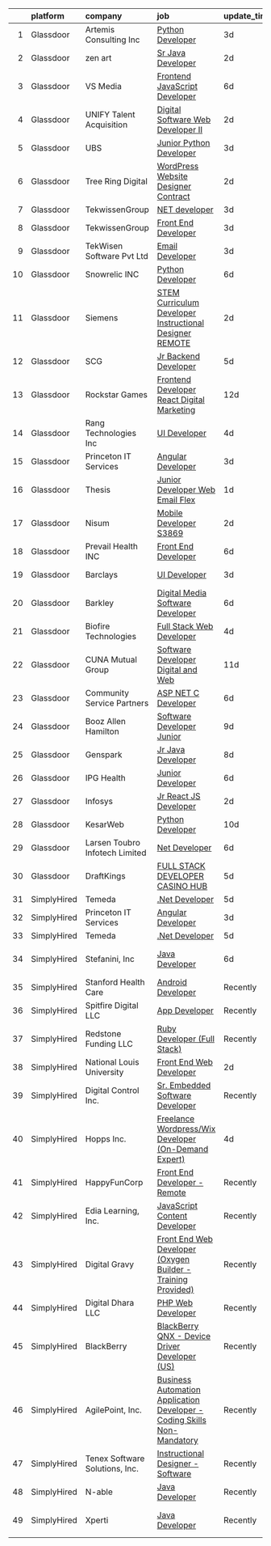 

|    | platform    | company                          | job                                                                                                                                                                                                                                                                                                                        | update_time   | location                 |
|---:|:------------|:---------------------------------|:---------------------------------------------------------------------------------------------------------------------------------------------------------------------------------------------------------------------------------------------------------------------------------------------------------------------------|:--------------|:-------------------------|
|  1 | Glassdoor   | Artemis Consulting  Inc          | [Python Developer](https://www.glassdoor.com/partner/jobListing.htm?pos=108&ao=1136043&s=58&guid=00000182341f241bb0a8d401ca342f07&src=GD_JOB_AD&t=SR&vt=w&ea=1&cs=1_707f3aac&cb=1658731832726&jobListingId=1008021136385&jrtk=3-0-1g8q1u9242go8001-1g8q1u92ijfn4800-a4c00f779cd2657b-)                                     | 3d            | Atlanta, GA              |
|  2 | Glassdoor   | zen   art                        | [Sr  Java Developer](https://www.glassdoor.com/partner/jobListing.htm?pos=107&ao=1136043&s=58&guid=00000182341f241bb0a8d401ca342f07&src=GD_JOB_AD&t=SR&vt=w&ea=1&cs=1_fb87b772&cb=1658731832725&jobListingId=1008021928935&jrtk=3-0-1g8q1u9242go8001-1g8q1u92ijfn4800-912063bb423d8cd0-)                                   | 2d            | Remote                   |
|  3 | Glassdoor   | VS Media                         | [Frontend JavaScript Developer](https://www.glassdoor.com/partner/jobListing.htm?pos=119&ao=1136043&s=58&guid=00000182341f241bb0a8d401ca342f07&src=GD_JOB_AD&t=SR&vt=w&ea=1&cs=1_383845cd&cb=1658731832727&jobListingId=1008013185886&jrtk=3-0-1g8q1u9242go8001-1g8q1u92ijfn4800-8dc2ab7ac7ce67b3-)                        | 6d            | Manhattan                |
|  4 | Glassdoor   | UNIFY Talent Acquisition         | [Digital Software Web Developer II](https://www.glassdoor.com/partner/jobListing.htm?pos=129&ao=1136043&s=58&guid=00000182341f241bb0a8d401ca342f07&src=GD_JOB_AD&t=SR&vt=w&ea=1&cs=1_ad75e845&cb=1658731832728&jobListingId=1008023203739&jrtk=3-0-1g8q1u9242go8001-1g8q1u92ijfn4800-4da1cdc267aa98ed-)                    | 2d            | Texas                    |
|  5 | Glassdoor   | UBS                              | [Junior Python Developer](https://www.glassdoor.com/partner/jobListing.htm?pos=104&ao=1136043&s=58&guid=00000182341f241bb0a8d401ca342f07&src=GD_JOB_AD&t=SR&vt=w&cs=1_5d80725f&cb=1658731832725&jobListingId=1008020329100&jrtk=3-0-1g8q1u9242go8001-1g8q1u92ijfn4800-7e6edd620432a810-)                                   | 3d            | Weehawken, NJ            |
|  6 | Glassdoor   | Tree Ring Digital                | [WordPress Website Designer  Contract ](https://www.glassdoor.com/partner/jobListing.htm?pos=122&ao=1136043&s=58&guid=00000182341f241bb0a8d401ca342f07&src=GD_JOB_AD&t=SR&vt=w&ea=1&cs=1_2aac5699&cb=1658731832727&jobListingId=1008023268607&jrtk=3-0-1g8q1u9242go8001-1g8q1u92ijfn4800-8a16198373301fda-)                | 2d            | Remote                   |
|  7 | Glassdoor   | TekwissenGroup                   | [ NET developer](https://www.glassdoor.com/partner/jobListing.htm?pos=112&ao=1136043&s=58&guid=00000182341f241bb0a8d401ca342f07&src=GD_JOB_AD&t=SR&vt=w&ea=1&cs=1_f3f21c87&cb=1658731832729&jobListingId=1008020087702&jrtk=3-0-1g8q1u9242go8001-1g8q1u92ijfn4800-fe33fc8a3234e5d0-)                                       | 3d            | Albany, NY               |
|  8 | Glassdoor   | TekwissenGroup                   | [Front End Developer](https://www.glassdoor.com/partner/jobListing.htm?pos=116&ao=1136043&s=58&guid=00000182341f241bb0a8d401ca342f07&src=GD_JOB_AD&t=SR&vt=w&ea=1&cs=1_8964781a&cb=1658731832726&jobListingId=1008020501027&jrtk=3-0-1g8q1u9242go8001-1g8q1u92ijfn4800-ccf03d0d372fa774-)                                  | 3d            | Remote                   |
|  9 | Glassdoor   | TekWisen Software Pvt  Ltd       | [Email Developer](https://www.glassdoor.com/partner/jobListing.htm?pos=118&ao=1136043&s=58&guid=00000182341f241bb0a8d401ca342f07&src=GD_JOB_AD&t=SR&vt=w&ea=1&cs=1_c1075a34&cb=1658731832727&jobListingId=1008019853083&jrtk=3-0-1g8q1u9242go8001-1g8q1u92ijfn4800-990f2bd91e40ba0d-)                                      | 3d            | Remote                   |
| 10 | Glassdoor   | Snowrelic INC                    | [Python Developer](https://www.glassdoor.com/partner/jobListing.htm?pos=101&ao=1136043&s=58&guid=00000182341f241bb0a8d401ca342f07&src=GD_JOB_AD&t=SR&vt=w&ea=1&cs=1_266ee360&cb=1658731832725&jobListingId=1008012659067&jrtk=3-0-1g8q1u9242go8001-1g8q1u92ijfn4800-a2f4cbdddbdc7982-)                                     | 6d            | Fremont, CA              |
| 11 | Glassdoor   | Siemens                          | [STEM  Curriculum Developer Instructional Designer  REMOTE](https://www.glassdoor.com/partner/jobListing.htm?pos=117&ao=1136043&s=58&guid=00000182341f241bb0a8d401ca342f07&src=GD_JOB_AD&t=SR&vt=w&cs=1_bf4e9599&cb=1658731832727&jobListingId=1008023949993&jrtk=3-0-1g8q1u9242go8001-1g8q1u92ijfn4800-3fa29d17df5dd904-) | 2d            | Kansas                   |
| 12 | Glassdoor   | SCG                              | [Jr  Backend Developer](https://www.glassdoor.com/partner/jobListing.htm?pos=126&ao=1136043&s=58&guid=00000182341f241bb0a8d401ca342f07&src=GD_JOB_AD&t=SR&vt=w&ea=1&cs=1_afa295f8&cb=1658731832728&jobListingId=1008015245184&jrtk=3-0-1g8q1u9242go8001-1g8q1u92ijfn4800-37519a8aa7050afc-)                                | 5d            | Remote                   |
| 13 | Glassdoor   | Rockstar Games                   | [Frontend Developer  React    Digital Marketing](https://www.glassdoor.com/partner/jobListing.htm?pos=130&ao=1136043&s=58&guid=00000182341f241bb0a8d401ca342f07&src=GD_JOB_AD&t=SR&vt=w&ea=1&cs=1_01fd97f3&cb=1658731832728&jobListingId=1008000735093&jrtk=3-0-1g8q1u9242go8001-1g8q1u92ijfn4800-95860966a506c2e9-)       | 12d           | Manhattan                |
| 14 | Glassdoor   | Rang Technologies Inc            | [UI Developer](https://www.glassdoor.com/partner/jobListing.htm?pos=128&ao=1136043&s=58&guid=00000182341f241bb0a8d401ca342f07&src=GD_JOB_AD&t=SR&vt=w&ea=1&cs=1_d910104f&cb=1658731832728&jobListingId=1008017774729&jrtk=3-0-1g8q1u9242go8001-1g8q1u92ijfn4800-dff992937830c476-)                                         | 4d            | Remote                   |
| 15 | Glassdoor   | Princeton IT Services            | [Angular Developer](https://www.glassdoor.com/partner/jobListing.htm?pos=102&ao=1136043&s=58&guid=00000182341f241bb0a8d401ca342f07&src=GD_JOB_AD&t=SR&vt=w&ea=1&cs=1_45ec809c&cb=1658731832725&jobListingId=1008019928029&jrtk=3-0-1g8q1u9242go8001-1g8q1u92ijfn4800-81896f6c7a4de3e4-)                                    | 3d            | Remote                   |
| 16 | Glassdoor   | Thesis                           | [Junior Developer   Web   Email Flex](https://www.glassdoor.com/partner/jobListing.htm?pos=106&ao=1136043&s=58&guid=00000182341f241bb0a8d401ca342f07&src=GD_JOB_AD&t=SR&vt=w&ea=1&cs=1_bb40cece&cb=1658731832725&jobListingId=1008024272806&jrtk=3-0-1g8q1u9242go8001-1g8q1u92ijfn4800-8f4ea954084e28ef-)                  | 1d            | Portland, OR             |
| 17 | Glassdoor   | Nisum                            | [Mobile Developer  S3869](https://www.glassdoor.com/partner/jobListing.htm?pos=105&ao=1136043&s=58&guid=00000182341f241bb0a8d401ca342f07&src=GD_JOB_AD&t=SR&vt=w&cs=1_4121cc44&cb=1658731832725&jobListingId=1008023472515&jrtk=3-0-1g8q1u9242go8001-1g8q1u92ijfn4800-30d80ca50dd75f17-)                                   | 2d            | Pleasanton, CA           |
| 18 | Glassdoor   | Prevail Health  INC              | [Front End Developer](https://www.glassdoor.com/partner/jobListing.htm?pos=121&ao=1136043&s=58&guid=00000182341f241bb0a8d401ca342f07&src=GD_JOB_AD&t=SR&vt=w&ea=1&cs=1_fed1c4b0&cb=1658731832727&jobListingId=1008012113266&jrtk=3-0-1g8q1u9242go8001-1g8q1u92ijfn4800-4e367dbdbc8ebba9-)                                  | 6d            | Remote                   |
| 19 | Glassdoor   | Barclays                         | [UI Developer](https://www.glassdoor.com/partner/jobListing.htm?pos=125&ao=1136043&s=58&guid=00000182341f241bb0a8d401ca342f07&src=GD_JOB_AD&t=SR&vt=w&cs=1_217c85cd&cb=1658731832727&jobListingId=1008019580471&jrtk=3-0-1g8q1u9242go8001-1g8q1u92ijfn4800-61d363ea6afd0316-)                                              | 3d            | Whippany, NJ             |
| 20 | Glassdoor   | Barkley                          | [Digital Media Software Developer](https://www.glassdoor.com/partner/jobListing.htm?pos=114&ao=1136043&s=58&guid=00000182341f241bb0a8d401ca342f07&src=GD_JOB_AD&t=SR&vt=w&ea=1&cs=1_5397cfa1&cb=1658731832726&jobListingId=1008012142425&jrtk=3-0-1g8q1u9242go8001-1g8q1u92ijfn4800-52536783b1e51998-)                     | 6d            | New York, NY             |
| 21 | Glassdoor   | Biofire Technologies             | [Full Stack Web Developer](https://www.glassdoor.com/partner/jobListing.htm?pos=113&ao=1136043&s=58&guid=00000182341f241bb0a8d401ca342f07&src=GD_JOB_AD&t=SR&vt=w&cs=1_c43a078c&cb=1658731832726&jobListingId=1008018243545&jrtk=3-0-1g8q1u9242go8001-1g8q1u92ijfn4800-f63098acea8311b1-)                                  | 4d            | Broomfield, CO           |
| 22 | Glassdoor   | CUNA Mutual Group                | [Software Developer   Digital and Web](https://www.glassdoor.com/partner/jobListing.htm?pos=115&ao=1136043&s=58&guid=00000182341f241bb0a8d401ca342f07&src=GD_JOB_AD&t=SR&vt=w&cs=1_cd8f97d3&cb=1658731832726&jobListingId=1008003044434&jrtk=3-0-1g8q1u9242go8001-1g8q1u92ijfn4800-3a5ff94cdf5aaa27-)                      | 11d           | Madison, WI              |
| 23 | Glassdoor   | Community Service Partners       | [ASP NET C  Developer](https://www.glassdoor.com/partner/jobListing.htm?pos=120&ao=1136043&s=58&guid=00000182341f241bb0a8d401ca342f07&src=GD_JOB_AD&t=SR&vt=w&ea=1&cs=1_ac0b3ec3&cb=1658731832727&jobListingId=1008012395225&jrtk=3-0-1g8q1u9242go8001-1g8q1u92ijfn4800-68c4bf49bc082452-)                                 | 6d            | Remote                   |
| 24 | Glassdoor   | Booz Allen Hamilton              | [Software Developer  Junior](https://www.glassdoor.com/partner/jobListing.htm?pos=109&ao=1136043&s=58&guid=00000182341f241bb0a8d401ca342f07&src=GD_JOB_AD&t=SR&vt=w&cs=1_5a9a3da4&cb=1658731832726&jobListingId=1008007378869&jrtk=3-0-1g8q1u9242go8001-1g8q1u92ijfn4800-43318462fde2590e-)                                | 9d            | Charleston, SC           |
| 25 | Glassdoor   | Genspark                         | [Jr  Java Developer](https://www.glassdoor.com/partner/jobListing.htm?pos=123&ao=1136043&s=58&guid=00000182341f241bb0a8d401ca342f07&src=GD_JOB_AD&t=SR&vt=w&ea=1&cs=1_e65ce656&cb=1658731832727&jobListingId=1008009749426&jrtk=3-0-1g8q1u9242go8001-1g8q1u92ijfn4800-5ef4919e69b36f1a-)                                   | 8d            | Remote                   |
| 26 | Glassdoor   | IPG Health                       | [Junior Developer](https://www.glassdoor.com/partner/jobListing.htm?pos=127&ao=1136043&s=58&guid=00000182341f241bb0a8d401ca342f07&src=GD_JOB_AD&t=SR&vt=w&cs=1_bd9c5909&cb=1658731832728&jobListingId=1008012395431&jrtk=3-0-1g8q1u9242go8001-1g8q1u92ijfn4800-cb5ad8e4366864a1-)                                          | 6d            | New York, NY             |
| 27 | Glassdoor   | Infosys                          | [Jr React JS Developer](https://www.glassdoor.com/partner/jobListing.htm?pos=103&ao=1136043&s=58&guid=00000182341f241bb0a8d401ca342f07&src=GD_JOB_AD&t=SR&vt=w&cs=1_d72a6159&cb=1658731832725&jobListingId=1008024114493&jrtk=3-0-1g8q1u9242go8001-1g8q1u92ijfn4800-91b9d6cce9535067-)                                     | 2d            | Remote                   |
| 28 | Glassdoor   | KesarWeb                         | [Python Developer](https://www.glassdoor.com/partner/jobListing.htm?pos=110&ao=1136043&s=58&guid=00000182341f241bb0a8d401ca342f07&src=GD_JOB_AD&t=SR&vt=w&ea=1&cs=1_f90d76e7&cb=1658731832726&jobListingId=1008005921913&jrtk=3-0-1g8q1u9242go8001-1g8q1u92ijfn4800-945c5d8cbb943a5d-)                                     | 10d           | Fort Worth, TX           |
| 29 | Glassdoor   | Larsen   Toubro Infotech Limited | [ Net Developer](https://www.glassdoor.com/partner/jobListing.htm?pos=124&ao=1136043&s=58&guid=00000182341f241bb0a8d401ca342f07&src=GD_JOB_AD&t=SR&vt=w&cs=1_b0fdf064&cb=1658731832727&jobListingId=1008012544659&jrtk=3-0-1g8q1u9242go8001-1g8q1u92ijfn4800-801619ed77bad9e9-)                                            | 6d            | Coraopolis, PA           |
| 30 | Glassdoor   | DraftKings                       | [FULL STACK DEVELOPER  CASINO HUB](https://www.glassdoor.com/partner/jobListing.htm?pos=111&ao=1136043&s=58&guid=00000182341f241bb0a8d401ca342f07&src=GD_JOB_AD&t=SR&vt=w&cs=1_c0bddcab&cb=1658731832726&jobListingId=1008014233609&jrtk=3-0-1g8q1u9242go8001-1g8q1u92ijfn4800-4c390c5734150c70-)                          | 5d            | Sofia, NM                |
| 31 | SimplyHired | Temeda                           | [.Net Developer](https://www.simplyhired.com/job/i6g2O-_-I1-IrypyQus310-vrasJyPXrRBMyVid9Pu4-TEbAD1y6Ng?q=digital+developer)                                                                                                                                                                                               | 5d            | Remote                   |
| 32 | SimplyHired | Princeton IT Services            | [Angular Developer](https://www.simplyhired.com/job/aJ-8g-rfx9i-dVAjgBHhDemQdOv3RsWxVWSHITjh3CuIL706RS20Xw?q=digital+developer)                                                                                                                                                                                            | 3d            | Remote                   |
| 33 | SimplyHired | Temeda                           | [.Net Developer](https://www.simplyhired.com/job/i6g2O-_-I1-IrypyQus310-vrasJyPXrRBMyVid9Pu4-TEbAD1y6Ng?q=digital+developer)                                                                                                                                                                                               | 5d            | Remote                   |
| 34 | SimplyHired | Stefanini, Inc                   | [Java Developer](https://www.simplyhired.com/job/0zwgmLYVwRpc0Q1j19WeBUCqt1sHwk6bmrBbDCyq_dcsq-BJwVcD6Q?q=digital+developer)                                                                                                                                                                                               | 6d            | Taylor, MI +1 location   |
| 35 | SimplyHired | Stanford Health Care             | [Android Developer](https://www.simplyhired.com/job/bixntMy0ujDioU4BjtZEEvVL_r_XDW95SQ5woSmxcbcU1YTvBsekZQ?q=digital+developer)                                                                                                                                                                                            | Recently      | Palo Alto, CA            |
| 36 | SimplyHired | Spitfire Digital LLC             | [App Developer](https://www.simplyhired.com/job/LsxVycD1N9c1ABN6Ixrk-YRzD9FXHT9TisMT2SF8JrAZiDrg5KtAVg?q=digital+developer)                                                                                                                                                                                                | Recently      | Remote                   |
| 37 | SimplyHired | Redstone Funding LLC             | [Ruby Developer (Full Stack)](https://www.simplyhired.com/job/ADnxsvTrMJYhXW9gEIo87p-5Xbs9bTwm6SGs-UjsRer6tWd4QNHu0g?q=digital+developer)                                                                                                                                                                                  | Recently      | Chicago, IL              |
| 38 | SimplyHired | National Louis University        | [Front End Web Developer](https://www.simplyhired.com/job/fycGZ1UWZFOV-gf0dwfOciYmcjiiPOOrOOGS-shbAmy4dZVtBzigbg?q=digital+developer)                                                                                                                                                                                      | 2d            | Chicago, IL              |
| 39 | SimplyHired | Digital Control Inc.             | [Sr. Embedded Software Developer](https://www.simplyhired.com/job/PboyWzsAqElCiwpTQIQUz4_atthVnWvZnpuytS7xdHrqWLCo0i1SKw?q=digital+developer)                                                                                                                                                                              | Recently      | Kent, WA                 |
| 40 | SimplyHired | Hopps Inc.                       | [Freelance Wordpress/Wix Developer (On-Demand Expert)](https://www.simplyhired.com/job/LE95anRgZlxHBO7W1pR_8EbJgkdOtXp9Yk63Ea2am1ZDwgFE6ZyYng?q=digital+developer)                                                                                                                                                         | 4d            | Remote                   |
| 41 | SimplyHired | HappyFunCorp                     | [Front End Developer - Remote](https://www.simplyhired.com/job/3N2-ezkx3iTbXQuO_GNs-t6VCPIUjFZ6fkcuj52mB1u60Zq3lpGCIA?q=digital+developer)                                                                                                                                                                                 | Recently      | Remote                   |
| 42 | SimplyHired | Edia Learning, Inc.              | [JavaScript Content Developer](https://www.simplyhired.com/job/Fa_BeO1h2On19_7VY24KT32pmKedGuVPaW516yPqzFjB8UpScGX71w?q=digital+developer)                                                                                                                                                                                 | Recently      | Remote                   |
| 43 | SimplyHired | Digital Gravy                    | [Front End Web Developer (Oxygen Builder - Training Provided)](https://www.simplyhired.com/job/WFNUWoaXeifz1jRoSBk5sAK-w2Axyn5ouIkKJCcmG6Uj6C3fkSuR-A?q=digital+developer)                                                                                                                                                 | Recently      | United States            |
| 44 | SimplyHired | Digital Dhara LLC                | [PHP Web Developer](https://www.simplyhired.com/job/EbdN2wFjaiulzr1fvZ2fM_qUvXFz35SrJDN_WDaCj8aZZim8cF1cBw?q=digital+developer)                                                                                                                                                                                            | Recently      | Remote                   |
| 45 | SimplyHired | BlackBerry                       | [BlackBerry QNX - Device Driver Developer (US)](https://www.simplyhired.com/job/PhJHZf4I2K7OhS334XumQNOqsGrTyQmExnRVoXbzH4weqXLfgLL67Q?q=digital+developer)                                                                                                                                                                | Recently      | Novi, MI                 |
| 46 | SimplyHired | AgilePoint, Inc.                 | [Business Automation Application Developer - Coding Skills Non-Mandatory](https://www.simplyhired.com/job/AL0PBqEgrD4xo56v8D3F22q6BB1fZ4TjEZRIY2DQ96gF7hDqbeA0Zg?q=digital+developer)                                                                                                                                      | Recently      | Remote                   |
| 47 | SimplyHired | Tenex Software Solutions, Inc.   | [Instructional Designer - Software](https://www.simplyhired.com/job/kd36Ld0v9O0wgWZYn7kAPjpejP8Vnl753_xAquJQb9r6fhu5OdXzDg?q=digital+developer)                                                                                                                                                                            | Recently      | Tampa, FL                |
| 48 | SimplyHired | N-able                           | [Java Developer](https://www.simplyhired.com/job/mpWQC4SDmQAK6FTsFva2-npox65NdLa1R-lhKSyHSRj_jUQK7rivlA?q=digital+developer)                                                                                                                                                                                               | Recently      | Burlington, MA           |
| 49 | SimplyHired | Xperti                           | [Java Developer](https://www.simplyhired.com/job/vdKDFNgDC63jcJKgMe9tCLRB_y20cw6kNyjschmMfEvXEaRmJsCiQg?q=digital+developer)                                                                                                                                                                                               | Recently      | Franklin, TN +1 location |